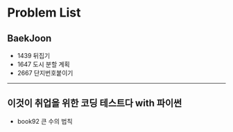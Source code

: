 # Problem List


## BaekJoon

- 1439 뒤집기
- 1647 도시 분할 계획
- 2667 단지번호붙이기

-------------------------------------

## 이것이 취업을 위한 코딩 테스트다 with 파이썬

- book92 큰 수의 법칙
